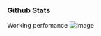 ### Github Stats

Working perfomance
 ![image](https://github.com/YDFDarvin/YDFDarvin/assets/50464894/9d2cffd3-bc80-42a3-ab6c-e6ade00c1e81)


